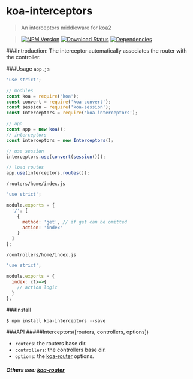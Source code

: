 koa-interceptors
================

>An interceptors middleware for koa2

>[![NPM Version][npm-image]][npm-url]
>[![Download Status][download-image]][npm-url]
>[![Dependencies][david-image]][david-url]

###Introduction:
The interceptor automatically associates the router with the controller.

###Usage
`app.js`
```js
'use strict';

// modules
const koa = require('koa');
const convert = require('koa-convert');
const session = require('koa-session');
const Interceptors = require('koa-interceptors');

// app
const app = new koa();
// interceptors
const interceptors = new Interceptors();

// use session
interceptors.use(convert(session()));

// load routes
app.use(interceptors.routes());
```

`/routers/home/index.js`
```js
'use strict';

module.exports = {
  '/': [
    {
      method: 'get', // if get can be omitted
      action: 'index'
    }
  ]
};
```

`/controllers/home/index.js`
```js
'use strict';

module.exports = {
  index: ctx=>{
    // action logic
  }
};
```

###Install
```
$ npm install koa-interceptors --save
```

###API
#####Interceptors([routers, controllers, options])
- `routers`: the routers base dir.
- `controllers`: the controllers base dir.
- `options`: the [koa-router]([koa-router-url]) options.

##### Others see: [koa-router](https://github.com/alexmingoia/koa-router)

[npm-image]: http://img.shields.io/npm/v/koa-interceptors.svg?style=flat-square
[npm-url]: https://www.npmjs.org/package/koa-interceptors
[download-image]: http://img.shields.io/npm/dm/koa-interceptors.svg?style=flat-square
[david-image]: http://img.shields.io/david/nuintun/koa-interceptors.svg?style=flat-square
[david-url]: https://david-dm.org/nuintun/koa-interceptors
[koa-router-url]: https://github.com/alexmingoia/koa-router
